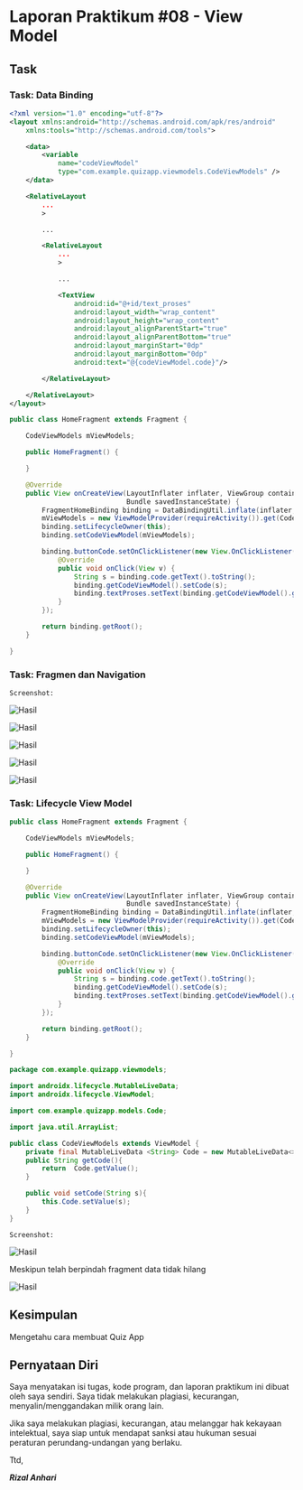 # Laporan Praktikum #08 - View Model

## Task

### Task: Data Binding

```fragmen_home.xml
<?xml version="1.0" encoding="utf-8"?>
<layout xmlns:android="http://schemas.android.com/apk/res/android"
    xmlns:tools="http://schemas.android.com/tools">

    <data>
        <variable
            name="codeViewModel"
            type="com.example.quizapp.viewmodels.CodeViewModels" />
    </data>

    <RelativeLayout
        ...
        >

        ...

        <RelativeLayout
            ...
            >

            ...

            <TextView
                android:id="@+id/text_proses"
                android:layout_width="wrap_content"
                android:layout_height="wrap_content"
                android:layout_alignParentStart="true"
                android:layout_alignParentBottom="true"
                android:layout_marginStart="0dp"
                android:layout_marginBottom="0dp"
                android:text="@{codeViewModel.code}"/>

        </RelativeLayout>

    </RelativeLayout>
</layout>
```

```HomeFragment.java
public class HomeFragment extends Fragment {

    CodeViewModels mViewModels;

    public HomeFragment() {

    }

    @Override
    public View onCreateView(LayoutInflater inflater, ViewGroup container,
                             Bundle savedInstanceState) {
        FragmentHomeBinding binding = DataBindingUtil.inflate(inflater, R.layout.fragment_home, container,false);
        mViewModels = new ViewModelProvider(requireActivity()).get(CodeViewModels.class);
        binding.setLifecycleOwner(this);
        binding.setCodeViewModel(mViewModels);

        binding.buttonCode.setOnClickListener(new View.OnClickListener() {
            @Override
            public void onClick(View v) {
                String s = binding.code.getText().toString();
                binding.getCodeViewModel().setCode(s);
                binding.textProses.setText(binding.getCodeViewModel().getCode());
            }
        });

        return binding.getRoot();
    }

}
```

### Task: Fragmen dan Navigation

`Screenshot:`

![Hasil](img/Screenshot_1.png)

![Hasil](img/Screenshot_2.png)

![Hasil](img/Screenshot_3.png)

![Hasil](img/Screenshot_4.png)

![Hasil](img/Screenshot_5.png)

### Task: Lifecycle View Model

```HomeFragment.java
public class HomeFragment extends Fragment {

    CodeViewModels mViewModels;

    public HomeFragment() {

    }

    @Override
    public View onCreateView(LayoutInflater inflater, ViewGroup container,
                             Bundle savedInstanceState) {
        FragmentHomeBinding binding = DataBindingUtil.inflate(inflater, R.layout.fragment_home, container,false);
        mViewModels = new ViewModelProvider(requireActivity()).get(CodeViewModels.class);
        binding.setLifecycleOwner(this);
        binding.setCodeViewModel(mViewModels);

        binding.buttonCode.setOnClickListener(new View.OnClickListener() {
            @Override
            public void onClick(View v) {
                String s = binding.code.getText().toString();
                binding.getCodeViewModel().setCode(s);
                binding.textProses.setText(binding.getCodeViewModel().getCode());
            }
        });

        return binding.getRoot();
    }

}
```

```CodeViewModel.java
package com.example.quizapp.viewmodels;

import androidx.lifecycle.MutableLiveData;
import androidx.lifecycle.ViewModel;

import com.example.quizapp.models.Code;

import java.util.ArrayList;

public class CodeViewModels extends ViewModel {
    private final MutableLiveData <String> Code = new MutableLiveData<>(new String());
    public String getCode(){
        return  Code.getValue();
    }

    public void setCode(String s){
        this.Code.setValue(s);
    }
}

```

`Screenshot:`

![Hasil](img/Screenshot_6.png)

Meskipun telah berpindah fragment data tidak hilang

![Hasil](img/Screenshot_7.png)

## Kesimpulan

Mengetahu cara membuat Quiz App

## Pernyataan Diri

Saya menyatakan isi tugas, kode program, dan laporan praktikum ini dibuat oleh saya sendiri. Saya tidak melakukan plagiasi, kecurangan, menyalin/menggandakan milik orang lain.

Jika saya melakukan plagiasi, kecurangan, atau melanggar hak kekayaan intelektual, saya siap untuk mendapat sanksi atau hukuman sesuai peraturan perundang-undangan yang berlaku.

Ttd,

***Rizal Anhari***
